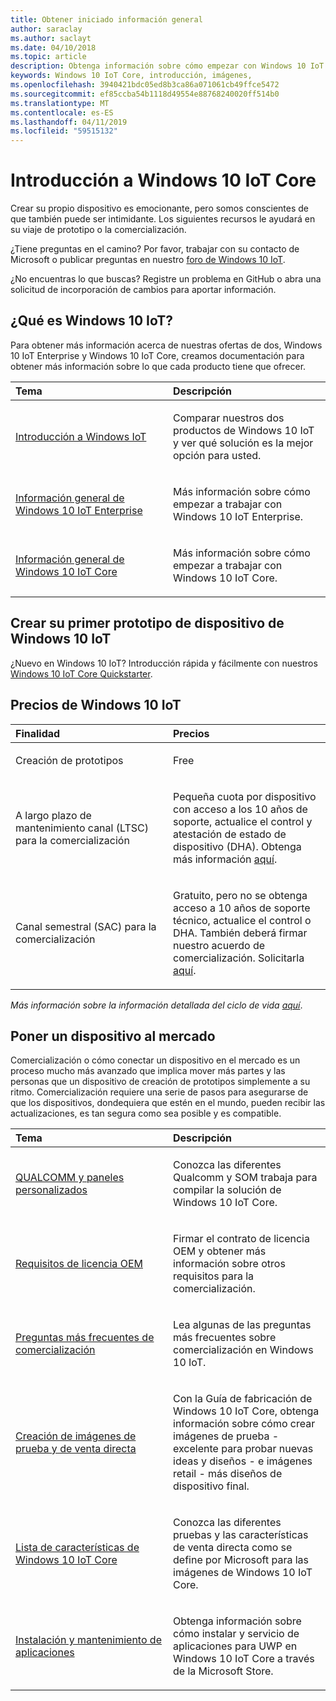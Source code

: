 ```yaml
---
title: Obtener iniciado información general
author: saraclay
ms.author: saclayt
ms.date: 04/10/2018
ms.topic: article
description: Obtenga información sobre cómo empezar con Windows 10 IoT Core.
keywords: Windows 10 IoT Core, introducción, imágenes,
ms.openlocfilehash: 3940421bdc05ed8b3ca86a071061cb49ffce5472
ms.sourcegitcommit: ef85ccba54b1118d49554e88768240020ff514b0
ms.translationtype: MT
ms.contentlocale: es-ES
ms.lasthandoff: 04/11/2019
ms.locfileid: "59515132"
---
```

# <a name="get-started-with-windows-10-iot-core"></a>Introducción a Windows 10 IoT Core

Crear su propio dispositivo es emocionante, pero somos conscientes de que también puede ser intimidante. Los siguientes recursos le ayudará en su viaje de prototipo o la comercialización. 

¿Tiene preguntas en el camino? Por favor, trabajar con su contacto de Microsoft o publicar preguntas en nuestro [foro de Windows 10 IoT](https://social.msdn.microsoft.com/forums/en-US/home?forum=WindowsIoT).

¿No encuentras lo que buscas? Registre un problema en GitHub o abra una solicitud de incorporación de cambios para aportar información.

## <a name="what-is-windows-10-iot"></a>¿Qué es Windows 10 IoT?

Para obtener más información acerca de nuestras ofertas de dos, Windows 10 IoT Enterprise y Windows 10 IoT Core, creamos documentación para obtener más información sobre lo que cada producto tiene que ofrecer.  

<table>
<colgroup>
<col width="50%" />
<col width="50%" />
</colgroup>
<thead>
<tr class="header">
<th align="left">Tema</th>
<th align="left">Descripción</th>
</tr>
</thead>
<tbody>

<tr class="odd">
<td align="left"><p><a href="windows-iot.md" data-raw-source="[Windows IoT Overview](windows-iot.md)">Introducción a Windows IoT</a></p></td>
<td align="left"><p>Comparar nuestros dos productos de Windows 10 IoT y ver qué solución es la mejor opción para usted.</p></td>
</tr>

<tr class="odd">
<td align="left"><p><a href="windows-iot-enterprise.md" data-raw-source="[Windows 10 IoT Enterprise Overview](windows-iot-enterprise.md)">Información general de Windows 10 IoT Enterprise</a></p></td>
<td align="left"><p>Más información sobre cómo empezar a trabajar con Windows 10 IoT Enterprise.</p></td>
</tr>

<tr class="odd">
<td align="left"><p><a href="windows-iot-core.md" data-raw-source="[Windows 10 IoT Core Overview](windows-iot-core.md)">Información general de Windows 10 IoT Core</a></p></td>
<td align="left"><p>Más información sobre cómo empezar a trabajar con Windows 10 IoT Core.</p></td>
</tr>

</tbody>
</table>

## <a name="build-your-first-windows-10-iot-device-prototype"></a>Crear su primer prototipo de dispositivo de Windows 10 IoT

¿Nuevo en Windows 10 IoT? Introducción rápida y fácilmente con nuestros [Windows 10 IoT Core Quickstarter](tutorials/Tutorials.md). 

## <a name="windows-10-iot-pricing"></a>Precios de Windows 10 IoT

<table>
<colgroup>
<col width="50%" />
<col width="50%" />
</colgroup>
<thead>
<tr class="header">
<th align="left">Finalidad</th>
<th align="left">Precios</th>
</tr>
</thead>
<tbody>

<tr class="odd">
<td align="left"><p>Creación de prototipos</p></td>
<td align="left"><p>Free</p></td>
</tr>

<tr class="odd">
<td align="left"><p>A largo plazo de mantenimiento canal (LTSC) para la comercialización</p></td>
<td align="left"><p>Pequeña cuota por dispositivo con acceso a los 10 años de soporte, actualice el control y atestación de estado de dispositivo (DHA). Obtenga más información <a href="https://docs.microsoft.com/windows-hardware/manufacture/iot/iotcoreservicesoverview" data-raw-source="[here](https://docs.microsoft.com/windows-hardware/manufacture/iot/iotcoreservicesoverview)">aquí</a>.</p></td>
</tr>

<tr class="odd">
<td align="left"><p>Canal semestral (SAC) para la comercialización</p></td>
<td align="left"><p>Gratuito, pero no se obtenga acceso a 10 años de soporte técnico, actualice el control o DHA. También deberá firmar nuestro acuerdo de comercialización. Solicitarla <a href="https://www.aka.ms/SAC-agreement">aquí</a>.</p></td>
</tr>

</tbody>
</table>

<i>Más información sobre la información detallada del ciclo de vida [aquí](https://support.microsoft.com/en-us/lifecycle/search?alpha=IoT%20Core)</i>.

## <a name="bring-a-device-to-market"></a>Poner un dispositivo al mercado

Comercialización o cómo conectar un dispositivo en el mercado es un proceso mucho más avanzado que implica mover más partes y las personas que un dispositivo de creación de prototipos simplemente a su ritmo. Comercialización requiere una serie de pasos para asegurarse de que los dispositivos, dondequiera que estén en el mundo, pueden recibir las actualizaciones, es tan segura como sea posible y es compatible. 

<table>
<colgroup>
<col width="50%" />
<col width="50%" />
</colgroup>
<thead>
<tr class="header">
<th align="left">Tema</th>
<th align="left">Descripción</th>
</tr>
</thead>
<tbody>

<tr class="odd">
<td align="left"><p><a href="learn-about-hardware/SoCsAndCustomBoards.md" data-raw-source="[SoCs and Custom Boards](learn-about-hardware/SoCsAndCustomBoards.md)">QUALCOMM y paneles personalizados</a></p></td>
<td align="left"><p>Conozca las diferentes Qualcomm y SOM trabaja para compilar la solución de Windows 10 IoT Core.</p></td>
</tr>

<tr class="odd">
<td align="left"><p><a href="https://docs.microsoft.com/windows-hardware/manufacture/iot/license-requirements" data-raw-source="[OEM License Requirements](https://docs.microsoft.com/windows-hardware/manufacture/iot/license-requirements)">Requisitos de licencia OEM</a></p></td>
<td align="left"><p>Firmar el contrato de licencia OEM y obtener más información sobre otros requisitos para la comercialización.</p></td>
</tr>

<tr class="odd">
<td align="left"><p><a href="https://docs.microsoft.com/windows-hardware/manufacture/iot/commercializationfaq" data-raw-source="[Commercialization FAQ](https://docs.microsoft.com/windows-hardware/manufacture/iot/commercializationfaq)">Preguntas más frecuentes de comercialización</a></p></td>
<td align="left"><p>Lea algunas de las preguntas más frecuentes sobre comercialización en Windows 10 IoT.</p></td>
</tr>

<tr class="odd">
<td align="left"><p><a href="https://docs.microsoft.com/windows-hardware/manufacture/iot/iot-core-manufacturing-guide" data-raw-source="[Creating test and retail images](https://docs.microsoft.com/windows-hardware/manufacture/iot/iot-core-manufacturing-guide)">Creación de imágenes de prueba y de venta directa</a></p></td>
<td align="left"><p>Con la Guía de fabricación de Windows 10 IoT Core, obtenga información sobre cómo crear imágenes de prueba - excelente para probar nuevas ideas y diseños - e imágenes retail - más diseños de dispositivo final.</p></td>
</tr>

<tr class="odd">
<td align="left"><p><a href="https://docs.microsoft.com/windows-hardware/manufacture/iot/iot-core-feature-list" data-raw-source="[Windows 10 IoT Core feature list](https://docs.microsoft.com/windows-hardware/manufacture/iot/iot-core-feature-list)">Lista de características de Windows 10 IoT Core</a></p></td>
<td align="left"><p>Conozca las diferentes pruebas y las características de venta directa como se define por Microsoft para las imágenes de Windows 10 IoT Core.</p></td>
</tr>

<tr class="odd">
<td align="left"><p><a href="https://docs.microsoft.com/windows-hardware/service/iot/servicing-msstore" data-raw-source="[Installing and servicing apps](https://docs.microsoft.com/windows-hardware/service/iot/servicing-msstore)">Instalación y mantenimiento de aplicaciones</a></p></td>
<td align="left"><p>Obtenga información sobre cómo instalar y servicio de aplicaciones para UWP en Windows 10 IoT Core a través de la Microsoft Store.</p></td>
</tr>


</tbody>
</table>
